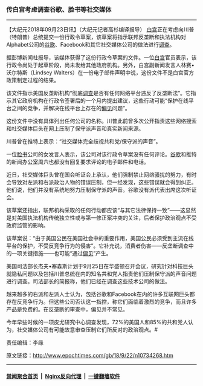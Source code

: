 ### 传白宫考虑调查谷歌、脸书等社交媒体
------------------------

<p>【大纪元2018年09月23日讯】（大纪元记者高杉编译报导） <a href="http://www.epochtimes.com/gb/tag/%E7%99%BD%E5%AE%AB.html">白宫</a>正在考虑向川普（特朗普）总统提交一份行政令草案，该草案将指示联邦反垄断和执法机构对Alphabet公司的<a href="http://www.epochtimes.com/gb/tag/%E8%B0%B7%E6%AD%8C.html">谷歌</a>、Facebook和其它社交媒体公司的做法进行<a href="http://www.epochtimes.com/gb/tag/%E8%B0%83%E6%9F%A5.html">调查</a>。</p>
<p>据彭博新闻社报导，该媒体获得了这份行政令草案的文件。一位<a href="http://www.epochtimes.com/gb/tag/%E7%99%BD%E5%AE%AB.html">白宫</a>官员表示，该行政令尚处于起草阶段，尚未发给其他政府机构。另外，白宫副新闻发言人林赛•沃尔特斯（Lindsey Walters）在一份电子邮件声明中说，这份文件不是白宫官方政策制定过程的结果。</p>
<p>该文件指示美国反垄断机构“彻底<a href="http://www.epochtimes.com/gb/tag/%E8%B0%83%E6%9F%A5.html">调查</a>是否有任何网络平台违反了反垄断法”。它指示其它政府机构在行政令签署后的一个月内提出建议，这些行动可能“保护在线平台之间的竞争，并解决在线平台上存在的<a href="http://www.epochtimes.com/gb/tag/%E5%81%8F%E8%A7%81.html">偏见</a>问题”。</p>
<p>这份文件中没有具体列出任何公司的名称。川普此前曾多次公开指责这些网络搜索和社交媒体巨头在网上压制了保守派声音和真实新闻来源。</p>
<p>川普曾在推特上表示：“社交媒体完全歧视共和党/保守派的声音”。</p>
<p>一位<a href="http://www.epochtimes.com/gb/tag/%E8%84%B8%E4%B9%A6.html">脸书</a>公司的女发言人表示，该公司对该行政令草案没有任何评论。<a href="http://www.epochtimes.com/gb/tag/%E8%B0%B7%E6%AD%8C.html">谷歌</a>和推特的新闻办公室周六也都没有回复要求评论的电子邮件和电话。</p>
<p>近日，社交媒体巨头曾在国会听证会上承认，他们强制禁止网络骚扰的努力，有时会导致对左派和右派政治人物的错误压制，但一经发现，这些错误就会得到纠正。他们说，他们并没有系统地努力压制保守派的声音。谷歌没有派代表出席这次听证会。</p>
<p>该草案还指出，联邦机构采取的任何行动都应该“与其它法律保持一致”——这显然是对美国执法机构传统独立性或与第一修正案冲突的关注，后者保护政治观点不受政府监管的影响。</p>
<p>该草案说：“由于美国公民在美国社会中的重要作用，美国公民必须受到主流在线平台的保护，不受反竞争行为的侵害”。它补充说，消费者伤害——反垄断调查中的一项关键措施——也可能“通过<a href="http://www.epochtimes.com/gb/tag/%E5%81%8F%E8%A7%81.html">偏见</a>”产生。</p>
<p>美国司法部长杰夫•塞森斯计划于9月25日在华盛顿召开会议，研究针对科技巨头就隐私问题以及包括川普总统在内的知名共和党人指责他们压制保守派的声音问题进行调查。司法部长的简报称，他们已经在调查这些技术公司的做法。</p>
<p>越来越多的右派和左派人士认为，包括谷歌和Facebook在内的许多互联网巨头都存在反竞争行为。但这些公司否认这一指控，称它们面临着激烈的竞争，而且许多产品是免费的。在反垄断的审查中，偏见并不常见。</p>
<p>今年早些时候的一项皮尤研究中心调查发现，72%的美国人和85%的共和党人认为，社交媒体公司有可能故意审查压制它们所反对的政治观点。#</p>
<p>责任编辑：李缘</p>

原文链接：http://www.epochtimes.com/gb/18/9/22/n10734268.htm


------------------------
#### [禁闻聚合首页](https://github.com/gfw-breaker/banned-news/blob/master/README.md) &nbsp;|&nbsp; [Nginx反向代理](https://github.com/gfw-breaker/open-proxy/blob/master/README.md) &nbsp;|&nbsp; [一键翻墙软件](https://github.com/gfw-breaker/nogfw/blob/master/README.md)